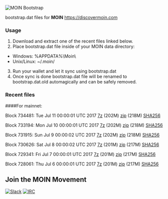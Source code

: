 ![MOIN Bootstrap](https://i.imgur.com/KjM1jMp.jpg)

bootstrap.dat files for **MOIN** https://discovermoin.com

### Usage

1. Download and extract one of the recent files linked below.
2. Place bootstrap.dat file inside of your MOIN data directory:
 - Windows: %APPDATA%\Moin\
 - Unix/Linux: ~/.moin/
3. Run your wallet and let it sync using bootstrap.dat
4. Once sync is done bootstrap.dat file will be renamed to bootstrap.dat.old automagically and can be safely removed.


### Recent files

####For mainnet:

Block 734481: Tue Jul 11 00:00:01 UTC 2017 [7z](https://transfer.sh/3zKah/bootstrap.dat.20170711.7z) (202M) [zip](https://transfer.sh/nuCdz/bootstrap.dat.20170711.zip) (218M) [SHA256](https://transfer.sh/VwmuT/sha256.txt)

Block 733194: Mon Jul 10 00:00:01 UTC 2017 [7z](https://transfer.sh/12a2I9/bootstrap.dat.20170710.7z) (202M) [zip](https://transfer.sh/ZFl6X/bootstrap.dat.20170710.zip) (218M) [SHA256](https://transfer.sh/lmm2p/sha256.txt)

Block 731915: Sun Jul  9 00:00:02 UTC 2017 [7z](https://transfer.sh/iqE5t/bootstrap.dat.20170709.7z) (202M) [zip](https://transfer.sh/14ZWhl/bootstrap.dat.20170709.zip) (218M) [SHA256](https://transfer.sh/lytRa/sha256.txt)

Block 730626: Sat Jul  8 00:00:02 UTC 2017 [7z](https://transfer.sh/9XWgg/bootstrap.dat.20170708.7z) (201M) [zip](https://transfer.sh/QHPdo/bootstrap.dat.20170708.zip) (217M) [SHA256](https://transfer.sh/kUvO2/sha256.txt)

Block 729341: Fri Jul  7 00:00:01 UTC 2017 [7z](https://transfer.sh/lqtMb/bootstrap.dat.20170707.7z) (201M) [zip](https://transfer.sh/a4k3W/bootstrap.dat.20170707.zip) (217M) [SHA256](https://transfer.sh/153I8m/sha256.txt)

Block 728061: Thu Jul  6 00:00:01 UTC 2017 [7z](https://transfer.sh/5kAOj/bootstrap.dat.20170706.7z) (201M) [zip](https://transfer.sh/TpG5C/bootstrap.dat.20170706.zip) (217M) [SHA256](https://transfer.sh/L0KTy/sha256.txt)

## Join the MOIN Movement

[![Slack](https://i.imgur.com/Xy0IEJN.png)](https://discovermoin.herokuapp.com)
[![IRC](http://i.imgur.com/amUnKGQ.png)](https://kiwiirc.com/client/irc.freenode.net/#moin-crypto)
